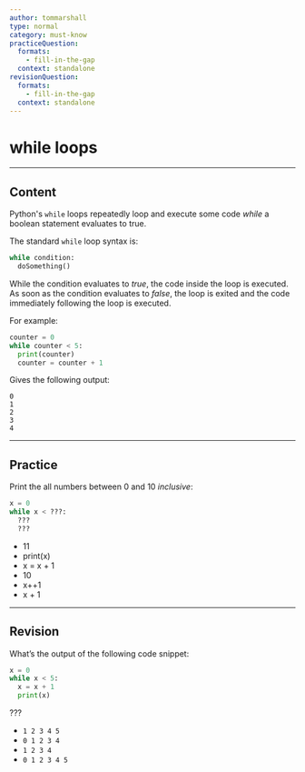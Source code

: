 ```yaml
---
author: tommarshall
type: normal
category: must-know
practiceQuestion:
  formats:
    - fill-in-the-gap
  context: standalone
revisionQuestion:
  formats:
    - fill-in-the-gap
  context: standalone
---
```


# while loops


---

## Content

Python's `while` loops repeatedly loop and execute some code *while* a boolean statement evaluates to true.

The standard `while` loop syntax is:

```python
while condition:
  doSomething()
```

While the condition evaluates to *true*, the code inside the loop is executed. As soon as the condition evaluates to *false*, the loop is exited and the code immediately following the loop is executed.

For example:

```python
counter = 0
while counter < 5:
  print(counter)
  counter = counter + 1
```

Gives the following output:

```plain-text
0
1
2
3
4
```


---

## Practice

Print the all numbers between 0 and 10 *inclusive*:

```python
x = 0
while x < ???:
  ???
  ???
```

- 11
- print(x)
- x = x + 1
- 10
- x++1
- x + 1


---

## Revision

What’s the output of the following code snippet:

```python
x = 0
while x < 5:
  x = x + 1
  print(x)
```

???

- `1 2 3 4 5`
- `0 1 2 3 4`
- `1 2 3 4`
- `0 1 2 3 4 5`
 
